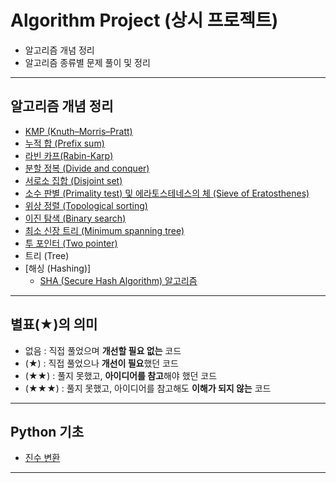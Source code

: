 # Algorithm Project (상시 프로젝트)

+ 알고리즘 개념 정리 
+ 알고리즘 종류별 문제 풀이 및 정리

---
## 알고리즘 개념 정리

+ [KMP (Knuth–Morris–Pratt)](https://github.com/khyup0629/Algorithm/blob/Python/KMP/README.md)
+ [누적 합 (Prefix sum)](https://github.com/khyup0629/Algorithm/tree/Python/%EB%88%84%EC%A0%81%20%ED%95%A9(Prefix%20sum)#%EB%88%84%EC%A0%81-%ED%95%A9prefix-sum)
+ [라빈 카프(Rabin-Karp)](https://github.com/khyup0629/Algorithm/tree/Python/%EB%9D%BC%EB%B9%88%20%EC%B9%B4%ED%94%84(Rabin-Karp)#%EB%9D%BC%EB%B9%88-%EC%B9%B4%ED%94%84rabin-karp)
+ [분할 정복 (Divide and conquer)](https://github.com/khyup0629/Algorithm/tree/Python/%EB%B6%84%ED%95%A0%20%EC%A0%95%EB%B3%B5(Divide%20and%20conquer)#%EB%B6%84%ED%95%A0-%EC%A0%95%EB%B3%B5divide-and-conquer)
+ [서로소 집합 (Disjoint set)](https://github.com/khyup0629/Algorithm/blob/Python/%EC%84%9C%EB%A1%9C%EC%86%8C%20%EC%A7%91%ED%95%A9(Disjoint%20set)/README.md)
+ [소수 판별 (Primality test) 및 에라토스테네스의 체 (Sieve of Eratosthenes)](https://github.com/khyup0629/Algorithm/blob/Python/%EC%86%8C%EC%88%98%20%ED%8C%90%EB%B3%84(Primality%20test)%20%EB%B0%8F%20%EC%97%90%EB%9D%BC%ED%86%A0%EC%8A%A4%ED%85%8C%EB%84%A4%EC%8A%A4%EC%9D%98%20%EC%B2%B4(Sieve%20of%20Eratosthenes)/README.md)
+ [위상 정렬 (Topological sorting)](https://github.com/khyup0629/Algorithm/blob/Python/%EC%9C%84%EC%83%81%20%EC%A0%95%EB%A0%AC(Topological%20sorting)/README.md)
+ [이진 탐색 (Binary search)](https://github.com/khyup0629/Algorithm/blob/Python/%EC%9D%B4%EC%A7%84%20%ED%83%90%EC%83%89%20(Binary%20search)/README.md)
+ [최소 신장 트리 (Minimum spanning tree)](https://github.com/khyup0629/Algorithm/blob/Python/%EC%B5%9C%EC%86%8C%20%EC%8B%A0%EC%9E%A5%20%ED%8A%B8%EB%A6%AC(Minimum%20spanning%20tree)/README.md)
+ [투 포인터 (Two pointer)](https://github.com/khyup0629/Algorithm/blob/Python/%ED%88%AC%20%ED%8F%AC%EC%9D%B8%ED%84%B0(Two%20pointer)/README.md)
+ 트리 (Tree)
+ [해싱 (Hashing)]
  + [SHA (Secure Hash Algorithm) 알고리즘](https://github.com/khyup0629/Algorithm/blob/Python/%ED%95%B4%EC%8B%B1(Hashing)/SHA(Secure%20Hash%20Algorithm)/README.md#shasecure-hash-algorithm-%EC%95%8C%EA%B3%A0%EB%A6%AC%EC%A6%98)

---
## 별표(★)의 의미

+ 없음 : 직접 풀었으며 **개선할 필요 없는** 코드
+ (★) : 직접 풀었으나 **개선이 필요**했던 코드
+ (★★) : 풀지 못했고, **아이디어를 참고**해야 했던 코드
+ (★★★) : 풀지 못했고, 아이디어를 참고해도 **이해가 되지 않는** 코드

---
## Python 기초

+ [진수 변환](https://github.com/khyup0629/Algorithm/blob/Python/%EC%BD%94%EB%93%9C%EC%97%85%20%EA%B8%B0%EC%B4%88%20100%EC%A0%9C/README.md)

---
